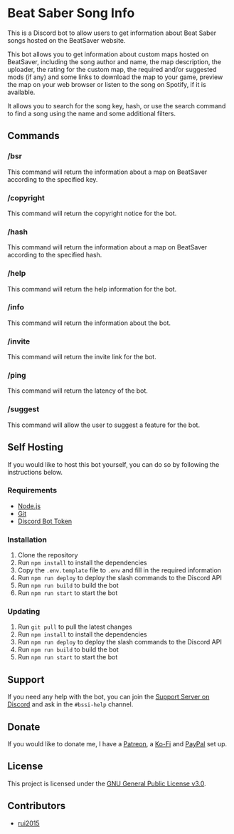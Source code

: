 # Beat Saber Song Info

This is a Discord bot to allow users to get information about Beat Saber songs hosted on the BeatSaver website.

This bot allows you to get information about custom maps hosted on BeatSaver, including the song author and name, the map description, the uploader, the rating for the custom map, the required and/or suggested mods (if any) and some links to download the map to your game, preview the map on your web browser or listen to the song on Spotify, if it is available.

It allows you to search for the song key, hash, or use the search command to find a song using the name and some additional filters.

## Commands

### /bsr

This command will return the information about a map on BeatSaver according to the specified key.

### /copyright

This command will return the copyright notice for the bot.

### /hash

This command will return the information about a map on BeatSaver according to the specified hash.

### /help

This command will return the help information for the bot.

### /info

This command will return the information about the bot.

### /invite

This command will return the invite link for the bot.

### /ping

This command will return the latency of the bot.

### /suggest

This command will allow the user to suggest a feature for the bot.

## Self Hosting

If you would like to host this bot yourself, you can do so by following the instructions below.

### Requirements

- [Node.js](https://nodejs.org/en/)
- [Git](https://git-scm.com/)
- [Discord Bot Token](https://discordapp.com/developers/applications/)

### Installation

1. Clone the repository
2. Run `npm install` to install the dependencies
3. Copy the `.env.template` file to `.env` and fill in the required information
4. Run `npm run deploy` to deploy the slash commands to the Discord API
5. Run `npm run build` to build the bot
6. Run `npm run start` to start the bot

### Updating

1. Run `git pull` to pull the latest changes
2. Run `npm install` to install the dependencies
3. Run `npm run deploy` to deploy the slash commands to the Discord API
4. Run `npm run build` to build the bot
5. Run `npm run start` to start the bot

## Support

If you need any help with the bot, you can join the [Support Server on Discord](https://discord.gg/qjKhqA3) and ask in the `#bssi-help` channel.

## Donate

If you would like to donate me, I have a [Patreon](https://www.patreon.com/rui2015), a [Ko-Fi](https://ko-fi.com/rui2015) and [PayPal](https://www.paypal.me/rui2015) set up.

## License

This project is licensed under the [GNU General Public License v3.0](https://github.com/FranciscoRibeiro03/beat-saber-song-info/blob/main/LICENSE).

## Contributors

- [rui2015](https://github.com/FranciscoRibeiro03)
